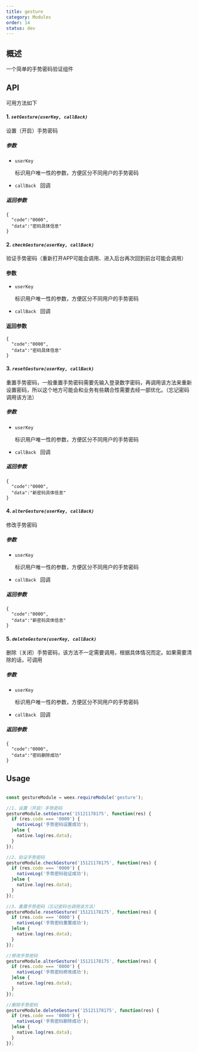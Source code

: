 ```yaml
---
title: gesture
category: Modules
order: 14
status: dev
---
```



概述
---

一个简单的手势密码验证组件

API
---

可用方法如下

#### 1. ***`setGesture(userKey, callBack)`***

设置（开启）手势密码

##### 参数

* `userKey `
  
  标识用户唯一性的参数，方便区分不同用户的手势密码
* `callBack ` 回调
  

##### 返回参数
```
{
  "code":"0000",
  "data":"密码具体信息"
}
```

#### 2. ***`checkGesture(userKey, callBack)`***

验证手势密码（重新打开APP可能会调用、进入后台再次回到前台可能会调用）

#### 参数

* `userKey `
  
  标识用户唯一性的参数，方便区分不同用户的手势密码
* `callBack ` 回调
  

#### 返回参数
```
{
  "code":"0000",
  "data":"密码具体信息"
}
```

#### 3. ***`resetGesture(userKey, callBack)`***

重置手势密码，一般重置手势密码需要先输入登录数字密码，再调用该方法来重新设置密码，所以这个地方可能会和业务有些耦合性需要去经一部优化。（忘记密码调用该方法）

##### 参数

* `userKey `
  
  标识用户唯一性的参数，方便区分不同用户的手势密码
* `callBack ` 回调
  

##### 返回参数

```
{
  "code":"0000",
  "data":"新密码具体信息"
}
```

#### 4. ***`alterGesture(userKey, callBack)`***

修改手势密码

##### 参数

* `userKey `
  
  标识用户唯一性的参数，方便区分不同用户的手势密码
* `callBack ` 回调
  

##### 返回参数
```
{
  "code":"0000",
  "data":"新密码具体信息"
}
```

#### 5. ***`deleteGesture(userKey, callBack)`***

删除（关闭）手势密码，该方法不一定需要调用，根据具体情况而定。如果需要清除的话，可调用

##### 参数

* `userKey `
  
  标识用户唯一性的参数，方便区分不同用户的手势密码
* `callBack ` 回调
  

##### 返回参数
```
{
  "code":"0000",
  "data":"密码删除成功"
}
```


Usage
-----

```javascript

const gestureModule = weex.requireModule('gesture');

//1、设置（开启）手势密码
gestureModule.setGesture('15121178175', function(res) {
  if (res.code === '0000') {
    nativeLog('手势密码设置成功');
  }else {
    native.log(res.data);
  }
});

//2、验证手势密码
gestureModule.checkGesture('15121178175', function(res) {
  if (res.code === '0000') {
    nativeLog('手势密码验证成功');
  }else {
    native.log(res.data);
  }
});

//3、重置手势密码（忘记密码也调用该方法）
gestureModule.resetGesture('15121178175', function(res) {
  if (res.code === '0000') {
    nativeLog('手势密码重置成功');
  }else {
    native.log(res.data);
  }
});

//修改手势密码
gestureModule.alterGesture('15121178175', function(res) {
  if (res.code === '0000') {
    nativeLog('手势密码修改成功');
  }else {
    native.log(res.data);
  }
});

//删除手势密码
gestureModule.deleteGesture('15121178175', function(res) {
  if (res.code === '0000') {
    nativeLog('手势密码删除成功');
  }else {
    native.log(res.data);
  }
});


```